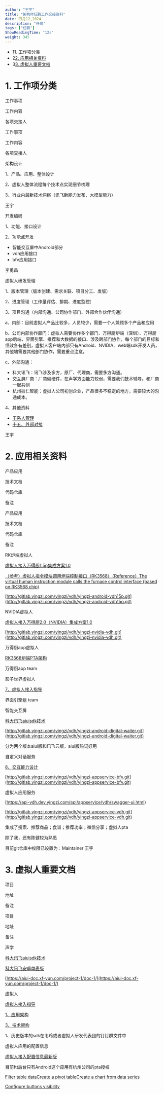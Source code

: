 ```yaml
---
author: "王宇"
title: "架构师任鹏工作交接资料"
date: 四月12,2024
description: "任鹏"
tags: ["任鹏"]
ShowReadingTime: "12s"
weight: 345
---
```

*   1[1\. 工作项分类](#id-架构师任鹏工作交接资料-工作项分类)
*   2[2\. 应用相关资料](#id-架构师任鹏工作交接资料-应用相关资料)
*   3[3\. 虚拟人重要文档](#id-架构师任鹏工作交接资料-虚拟人重要文档)

1\. 工作项分类
=========

工作事项

工作内容

各项交接人

工作事项

工作内容

各项交接人

架构设计

1、产品、应用、整体设计

2、虚拟人整体流程每个技术点实现细节梳理

3、行业内最新技术洞察（讯飞新能力发布、大模型能力）

王宇

开发编码

1、功能、接口设计

2、功能点开发

*   智能交互屏中Android部分
*   vdh应用接口
*   bfv应用接口

李勇昌

虚拟人研发管理

1、版本管理（版本创建、需求关联、项目分工、发版）

2、进度管理（工作量评估、排期、进度监控）

3、项目沟通（内部沟通、公司协作部门、外部合作伙伴沟通）

a、内部：目前虚拟人产品比较多，人员较少，需要一个人兼顾多个产品和应用

b、公司内部协作部门：虚拟人需要协作多个部门、万得厨炉端（深圳）、万得厨app后端、界面引擎、推荐和大数据的接口、涉及跨部门协作，每个部门的目标和绩效各有差别，虚拟人客户端内部只有Android、NVIDIA、web端sdk开发人员，其他端需要其他部门协作。需要重点注意。

c、外部沟通：

*   科大讯飞：讯飞涉及多方，原厂、代理商，需要多方沟通。
*   交互屏厂商：厂商偏硬件，在声学方面能力较弱，需要我们技术辅导，和厂商一起共创
*   杭州拟仁智能：虚拟人公司初创企业，产品很多不稳定的地方，需要较大的沟通成本。

4、其他资料

*   [干系人管理](/pages/viewpage.action?pageId=97878934)
*   [十五、外部对接](/pages/viewpage.action?pageId=91139910)

王宇

2\. 应用相关资料
==========

产品应用

技术文档

代码仓库

备注

产品应用

技术文档

代码仓库

备注

RK炉端虚拟人

[虚拟人接入万得厨1.5p集成方案1.0](/pages/viewpage.action?pageId=105257945)

[（参考）虚拟人指令模块调用炉端控制接口（RK3568）（Reference）The virtual human instruction module calls the furnace control interface (based on RK3568 chip)](/pages/viewpage.action?pageId=109729904)

[http://gitlab.yingzi.com/yingzi/vdh/yingzi-android-vdh15p.git](http://gitlab.yingzi.com/yingzi/vdh/yingzi-android-vdh15p.git)

  

NVIDIA虚拟人

[虚拟人接入万得厨2.0（NVIDIA）集成方案1.0](/pages/viewpage.action?pageId=114681742)

  

[http://gitlab.yingzi.com/yingzi/vdh/yingzi-nvidia-vdh.git](http://gitlab.yingzi.com/yingzi/vdh/yingzi-nvidia-vdh.git)

  

万得厨app虚拟人

[RK3568炉端PTA架构](/pages/viewpage.action?pageId=119669834)

万得厨app team

  

影子世界虚拟人

[7、虚拟人接入指导](/pages/viewpage.action?pageId=114661123)

界面引擎组 team

  

智能交互屏

[科大讯飞aiuisdk技术](/pages/viewpage.action?pageId=109713910)

[http://gitlab.yingzi.com/yingzi/vdh/yingzi-android-digital-waiter.git](http://gitlab.yingzi.com/yingzi/vdh/yingzi-android-digital-waiter.git)

分为两个版本aiui版和讯飞云版，aiui版热词好用

自定义对话服务

[8、交互能力设计](/pages/viewpage.action?pageId=114680908)

[http://gitlab.yingzi.com/yingzi/vdh/yingzi-appservice-bfv.git](http://gitlab.yingzi.com/yingzi/vdh/yingzi-appservice-bfv.git)

  

虚拟人应用服务

[https://api-vdh.dev.yingzi.com/api/appservice/vdh/swagger-ui.html)

[http://gitlab.yingzi.com/yingzi/vdh/yingzi-appservice-vdh.git](http://gitlab.yingzi.com/yingzi/vdh/yingzi-appservice-vdh.git)

集成了搜索、推荐商品；食谱；推荐功率；微信分享；虚拟人pta

除了我，还有陈健较为熟悉

目前git仓库中权限已设置为：Maintainer 王宇

3\. 虚拟人重要文档
===========

项目

地址

备注

项目

地址

备注

声学

[科大讯飞aiuisdk技术](/pages/viewpage.action?pageId=109713910)

[科大讯飞安卓单麦版](/pages/viewpage.action?pageId=109715801)

[https://aiui-doc.xf-yun.com/project-1/doc-1/](https://aiui-doc.xf-yun.com/project-1/doc-1/)

  

虚拟人

[虚拟人接入指导](/pages/viewpage.action?pageId=114661123)

[1、应用架构](/pages/viewpage.action?pageId=95557964)

[3、技术架构](/pages/viewpage.action?pageId=91144054)

1、历史版本的sdk在韦玲或者虚拟人研发代表团的钉钉群文件中

虚拟人应用的配置信息

[虚拟人接入配置信息最新版](/pages/viewpage.action?pageId=123643715)

目前ftt后台只有Android这个应用有杭州公司的pta授权

  

  

  

  

  

  

[Filter table data](#)[Create a pivot table](#)[Create a chart from data series](#)

[Configure buttons visibility](/users/tfac-settings.action)
